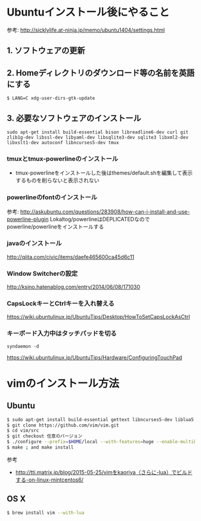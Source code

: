 # Ubuntuインストール後にやること

参考: http://sicklylife.at-ninja.jp/memo/ubuntu1404/settings.html

## 1. ソフトウェアの更新

## 2. Homeディレクトリのダウンロード等の名前を英語にする

```
$ LANG=C xdg-user-dirs-gtk-update
```

## 3. 必要なソフトウェアのインストール

```
sudo apt-get install build-essential bison libreadline6-dev curl git zlib1g-dev libssl-dev libyaml-dev libsqlite3-dev sqlite3 libxml2-dev libxslt1-dev autoconf libncurses5-dev tmux
```

### tmuxとtmux-powerlineのインストール

* tmux-powerlineをインストールした後はthemes/default.shを編集して表示するものを削らないと表示されない

### powerlineのfontのインストール

参考: http://askubuntu.com/questions/283908/how-can-i-install-and-use-powerline-plugin
Lokaltog/powerlineはDEPLICATEDなのでpowerline/powerlineをインストールする

### javaのインストール

http://qiita.com/civic/items/daefe465600ca45d6c11

### Window Switcherの設定

http://ksino.hatenablog.com/entry/2014/06/08/171030

### CapsLockキーとCtrlキーを入れ替える

https://wiki.ubuntulinux.jp/UbuntuTips/Desktop/HowToSetCapsLockAsCtrl

### キーボード入力中はタッチパッドを切る

```
syndaemon -d
```

https://wiki.ubuntulinux.jp/UbuntuTips/Hardware/ConfiguringTouchPad

# vimのインストール方法

## Ubuntu

```sh
$ sudo apt-get install build-essential gettext libncurses5-dev liblua5.1-dev python-dev ruby-dev
$ git clone https://github.com/vim/vim.git
$ cd vim/src
$ git checkout 任意のバージョン
$ ./configure --prefix=$HOME/local --with-features=huge --enable-multibyte --enable-pythoninterp --enable-rubyinterp --enable-luainterp --enable-fontset --enable-fail-if-missing
$ make ; and make install
```

参考
* http://tti.matrix.jp/blog/2015-05-25/vimをkaoriya（さらに-lua）でビルドする-on-linux-mintcentos6/

## OS X

```sh
$ brew install vim --with-lua
```
